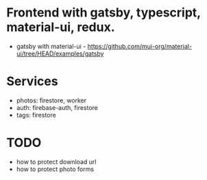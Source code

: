 # Frontend with gatsby, typescript, material-ui, redux.

- gatsby with material-ui - https://github.com/mui-org/material-ui/tree/HEAD/examples/gatsby

# Services

- photos: firestore, worker
- auth: firebase-auth, firestore
- tags: firestore

# TODO

- how to protect download url
- how to protect photo forms
